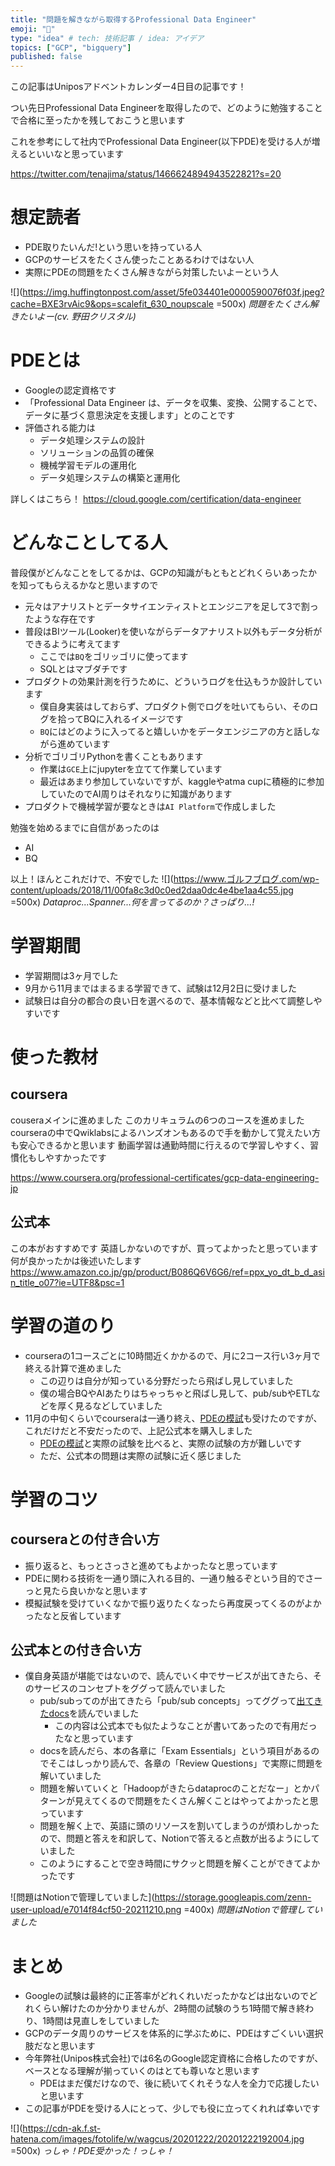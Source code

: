 ```yaml
---
title: "問題を解きながら取得するProfessional Data Engineer"
emoji: "📝"
type: "idea" # tech: 技術記事 / idea: アイデア
topics: ["GCP", "bigquery"]
published: false
---
```

この記事はUniposアドベントカレンダー4日目の記事です！

つい先日Professional Data Engineerを取得したので、どのように勉強することで合格に至ったかを残しておこうと思います

これを参考にして社内でProfessional Data Engineer(以下PDE)を受ける人が増えるといいなと思っています

https://twitter.com/tenajima/status/1466624894943522821?s=20

# 想定読者

- PDE取りたいんだ!という思いを持っている人
- GCPのサービスをたくさん使ったことあるわけではない人
- 実際にPDEの問題をたくさん解きながら対策したいよーという人

![](https://img.huffingtonpost.com/asset/5fe034401e0000590076f03f.jpeg?cache=BXE3rvAic9&ops=scalefit_630_noupscale =500x)
*問題をたくさん解きたいよー(cv. 野田クリスタル)*

# PDEとは

- Googleの認定資格です
- 「Professional Data Engineer は、データを収集、変換、公開することで、データに基づく意思決定を支援します」とのことです
- 評価される能力は
  - データ処理システムの設計
  - ソリューションの品質の確保
  - 機械学習モデルの運用化
  - データ処理システムの構築と運用化

詳しくはこちら！
https://cloud.google.com/certification/data-engineer
# どんなことしてる人

普段僕がどんなことをしてるかは、GCPの知識がもともとどれくらいあったかを知ってもらえるかなと思いますので

- 元々はアナリストとデータサイエンティストとエンジニアを足して3で割ったような存在です
- 普段はBIツール(Looker)を使いながらデータアナリスト以外もデータ分析ができるように考えてます
  - ここでは`BQ`をゴリッゴリに使ってます
  - SQLとはマブダチです
- プロダクトの効果計測を行うために、どういうログを仕込もうか設計しています
  - 僕自身実装はしておらず、プロダクト側でログを吐いてもらい、そのログを拾ってBQに入れるイメージです
  - `BQ`にはどのように入ってると嬉しいかをデータエンジニアの方と話しながら進めています
- 分析でゴリゴリPythonを書くこともあります
  - 作業は`GCE`上にjupyterを立てて作業しています
  - 最近はあまり参加していないですが、kaggleやatma cupに積極的に参加していたのでAI周りはそれなりに知識があります
- プロダクトで機械学習が要なときは`AI Platform`で作成しました

勉強を始めるまでに自信があったのは

- AI
- BQ

以上！ほんとこれだけで、不安でした
![](https://www.ゴルフブログ.com/wp-content/uploads/2018/11/00fa8c3d0c0ed2daa0dc4e4be1aa4c55.jpg =500x)
*Dataproc...Spanner...何を言ってるのか？さっぱり...!*
# 学習期間

- 学習期間は3ヶ月でした
- 9月から11月まではまるまる学習できて、試験は12月2日に受けました
- 試験日は自分の都合の良い日を選べるので、基本情報などと比べて調整しやすいです

# 使った教材

## coursera

couseraメインに進めました
このカリキュラムの6つのコースを進めました
courseraの中でQwiklabsによるハンズオンもあるので手を動かして覚えたい方も安心できるかと思います
動画学習は通勤時間に行えるので学習しやすく、習慣化もしやすかったです

https://www.coursera.org/professional-certificates/gcp-data-engineering-jp

## 公式本

この本がおすすめです
英語しかないのですが、買ってよかったと思っています
何が良かったかは後述いたします
https://www.amazon.co.jp/gp/product/B086Q6V6G6/ref=ppx_yo_dt_b_d_asin_title_o07?ie=UTF8&psc=1

# 学習の道のり

- courseraの1コースごとに10時間近くかかるので、月に2コース行い3ヶ月で終える計算で進めました
  - この辺りは自分が知っている分野だったら飛ばし見していました
  - 僕の場合BQやAIあたりはちゃっちゃと飛ばし見して、pub/subやETLなどを厚く見るなどしていました
- 11月の中旬くらいでcourseraは一通り終え、[PDEの模試](https://cloud.google.com/certification/data-engineer)も受けたのですが、これだけだと不安だったので、上記公式本を購入しました
  - [PDEの模試](https://cloud.google.com/certification/data-engineer)と実際の試験を比べると、実際の試験の方が難しいです
  - ただ、公式本の問題は実際の試験に近く感じました

# 学習のコツ

## courseraとの付き合い方

- 振り返ると、もっとさっさと進めてもよかったなと思っています
- PDEに関わる技術を一通り頭に入れる目的、一通り触るぞという目的でさーっと見たら良いかなと思います
- 模擬試験を受けていくなかで振り返りたくなったら再度戻ってくるのがよかったなと反省しています

## 公式本との付き合い方

- 僕自身英語が堪能ではないので、読んでいく中でサービスが出てきたら、そのサービスのコンセプトをググって読んでいました
  - pub/subってのが出てきたら「pub/sub concepts」ってググって[出てきたdocs](https://cloud.google.com/pubsub/docs/concepts)を読んでいました
    - この内容は公式本でも似たようなことが書いてあったので有用だったなと思っています
  - docsを読んだら、本の各章に「Exam Essentials」という項目があるのでそこはしっかり読んで、各章の「Review Questions」で実際に問題を解いていました
  - 問題を解いていくと「Hadoopがきたらdataprocのことだなー」とかパターンが見えてくるので問題をたくさん解くことはやってよかったと思っています
  - 問題を解く上で、英語に頭のリソースを割いてしまうのが煩わしかったので、問題と答えを和訳して、Notionで答えると点数が出るようにしていました
  - このようにすることで空き時間にサクッと問題を解くことができてよかったです

![問題はNotionで管理していました](https://storage.googleapis.com/zenn-user-upload/e7014f84cf50-20211210.png =400x)
*問題はNotionで管理していました*

# まとめ

- Googleの試験は最終的に正答率がどれくれいだったかなどは出ないのでどれくらい解けたのか分かりませんが、2時間の試験のうち1時間で解き終わり、1時間は見直しをしていました
- GCPのデータ周りのサービスを体系的に学ぶために、PDEはすごくいい選択肢だなと思います
- 今年弊社(Unipos株式会社)では6名のGoogle認定資格に合格したのですが、ベースとなる理解が揃っていくのはとても尊いなと思います
  - PDEはまだ僕だけなので、後に続いてくれそうな人を全力で応援したいと思います
- この記事がPDEを受ける人にとって、少しでも役に立ってくれれば幸いです

![](https://cdn-ak.f.st-hatena.com/images/fotolife/w/wagcus/20201222/20201222192004.jpg =500x)
*っしゃ！PDE受かった！っしゃ！*
